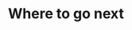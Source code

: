 ---
title: Where to go next
project_name: where-to-go-next
headline: Test 123
description: 'Empower your NuxtJS application with @nuxt/content module: write in a content/ directory and fetch your Markdown, JSON, YAML and CSV files through a MongoDB like API, acting as a Git-based Headless CMS.'
url: https://arcane-depths-63109.herokuapp.com/
urlCopy: where-to-go-next
hero_image: yosemite.jpg
technologies: 
 - Javascript
 - Node.js
 - HTML
 - Bootstrap
 - Vue.js
---